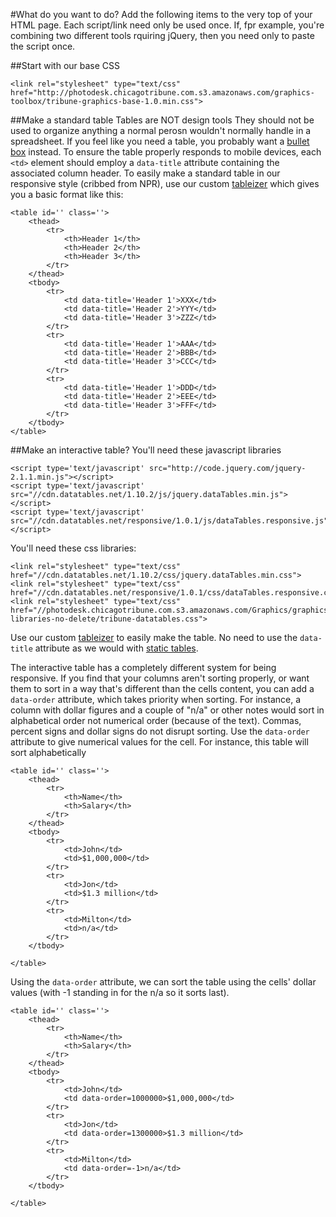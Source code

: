 
#What do you want to do?
Add the following items to the very top of your HTML page. Each script/link need only be used once. If, fpr example, you're combining two different tools rquiring jQuery, then you need only to paste the script once.

##Start with our base CSS
	
	<link rel="stylesheet" type="text/css" href="http://photodesk.chicagotribune.com.s3.amazonaws.com/graphics-toolbox/tribune-graphics-base-1.0.min.css">
##<a name="static-table"></a>Make a standard table
Tables are NOT design tools They should not be used to organize anything a normal perosn wouldn't normally handle in a spreadsheet. If you feel like you need a table, you probably want a [bullet box](#bulletbox) instead. To ensure the table properly responds to mobile devices, each `<td>` element should employ a `data-title` attribute containing the associated column header. To easily make a standard table in our responsive style (cribbed from NPR), use our custom [tableizer][tableizer] which gives you a basic format like this: 
	
	<table id='' class=''>
		<thead>
			<tr>
				<th>Header 1</th>
				<th>Header 2</th>
				<th>Header 3</th>
			</tr>
		</thead>
		<tbody>
			<tr>
				<td data-title='Header 1'>XXX</td>
				<td data-title='Header 2'>YYY</td>
				<td data-title='Header 3'>ZZZ</td>
			</tr>
			<tr>
				<td data-title='Header 1'>AAA</td>
				<td data-title='Header 2'>BBB</td>
				<td data-title='Header 3'>CCC</td>
			</tr>
			<tr>
				<td data-title='Header 1'>DDD</td>
				<td data-title='Header 2'>EEE</td>
				<td data-title='Header 3'>FFF</td>
			</tr>
		</tbody>
	</table>

##Make an interactive table?
You'll need these javascript libraries

	<script type='text/javascript' src="http://code.jquery.com/jquery-2.1.1.min.js"></script>
	<script type='text/javascript' src="//cdn.datatables.net/1.10.2/js/jquery.dataTables.min.js"></script>
	<script type='text/javascript' src="//cdn.datatables.net/responsive/1.0.1/js/dataTables.responsive.js"></script>

You'll need these css libraries:

	<link rel="stylesheet" type="text/css" href="//cdn.datatables.net/1.10.2/css/jquery.dataTables.min.css">
	<link rel="stylesheet" type="text/css" href="//cdn.datatables.net/responsive/1.0.1/css/dataTables.responsive.css">
	<link rel="stylesheet" type="text/css" href="//photodesk.chicagotribune.com.s3.amazonaws.com/Graphics/graphics-libraries-no-delete/tribune-datatables.css">
Use our custom [tableizer][tableizer] to easily make the table. No need to use the `data-title` attribute as we would with [static tables](#static-table). 

The interactive table has a completely different system for being responsive. If you find that your columns aren't sorting properly, or want them to sort in a way that's different than the cells content, you can add a `data-order` attribute, which takes priority when sorting. For instance, a column with dollar figures and a couple of "n/a" or other notes would sort in alphabetical order not numerical order (because of the text). Commas, percent signs and dollar signs do not disrupt sorting. Use the `data-order` attribute to give numerical values for the cell. For instance, this table will sort alphabetically

	<table id='' class=''>
		<thead>
			<tr>
				<th>Name</th>
				<th>Salary</th>
			</tr>
		</thead>
		<tbody>
			<tr>
				<td>John</td>
				<td>$1,000,000</td>
			</tr>
			<tr>
				<td>Jon</td>
				<td>$1.3 million</td>
			</tr>
			<tr>
				<td>Milton</td>
				<td>n/a</td>
			</tr>
		</tbody>

	</table>

Using the `data-order` attribute, we can sort the table using the cells' dollar values (with -1 standing in for the n/a so it sorts last).


	<table id='' class=''>
		<thead>
			<tr>
				<th>Name</th>
				<th>Salary</th>
			</tr>
		</thead>
		<tbody>
			<tr>
				<td>John</td>
				<td data-order=1000000>$1,000,000</td>
			</tr>
			<tr>
				<td>Jon</td>
				<td data-order=1300000>$1.3 million</td>
			</tr>
			<tr>
				<td>Milton</td>
				<td data-order=-1>n/a</td>
			</tr>
		</tbody>

	</table>






[tableizer]: http://www.google.com
